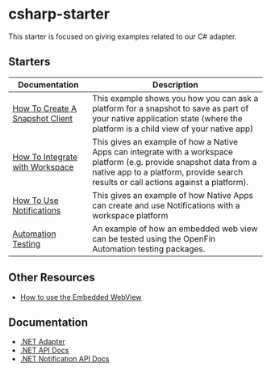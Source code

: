 # csharp-starter
This starter is focused on giving examples related to our C# adapter.

## Starters

| Documentation                                                                      | Description                                                                                                                                                                  |
| ---------------------------------------------------------------------------------- | ---------------------------------------------------------------------------------------------------------------------------------------------------------------------------- |
| [How To Create A Snapshot Client](./how-to.v1/create-a-snapshot-source-client) | This example shows you how you can ask a platform for a snapshot to save as part of your native application state (where the platform is a child view of your native app) |
| [How To Integrate with Workspace](./how-to/integrate-with-workspace.v1) | This gives an example of how a Native Apps can integrate with a workspace platform (e.g. provide snapshot data from a native app to a platform, provide search results or call actions against a platform).|
| [How To Use Notifications](./how-to/use-notifications.v1) | This gives an example of how Native Apps can create and use Notifications with a workspace platform |
| [Automation Testing](./how-to/automation-testing.v1) | An example of how an embedded web view can be tested using the OpenFin Automation testing packages.|

## Other Resources

- [How to use the Embedded WebView](https://github.com/openfin/embedding-wpf-demo)

## Documentation

- [.NET Adapter](https://developers.openfin.co/of-docs/docs/net-api)
- [.NET API Docs](https://developer.openfin.co/docs/csharp/latest/OpenfinDesktop/html/F7F260CA.htm)
- [.NET Notification API Docs](https://developer.openfin.co/docs/services/dotnet-notifications/latest/html/42B77E13.htm)
